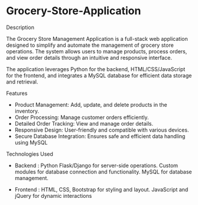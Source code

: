 # Grocery-Store-Application

Description

The Grocery Store Management Application is a full-stack web application designed to simplify and automate the management of grocery store operations. The system allows users to manage products, process orders, and view order details through an intuitive and responsive interface.

The application leverages Python for the backend, HTML/CSS/JavaScript for the frontend, and integrates a MySQL database for efficient data storage and retrieval.

Features

- Product Management: Add, update, and delete products in the inventory.
- Order Processing: Manage customer orders efficiently.
- Detailed Order Tracking: View and manage order details.
- Responsive Design: User-friendly and compatible with various devices.
- Secure Database Integration: Ensures safe and efficient data handling using MySQL

Technologies Used

- Backend :
  Python
  Flask/Django for server-side operations.
  Custom modules for database connection and functionality.
  MySQL for database management.

- Frontend :
  HTML, CSS, Bootstrap for styling and layout.
  JavaScript and jQuery for dynamic interactions
